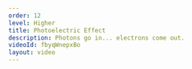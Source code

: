 ```yaml
---
order: 12
level: Higher
title: Photoelectric Effect
description: Photons go in... electrons come out.
videoId: fbyqWnepxBo
layout: video
---
```

